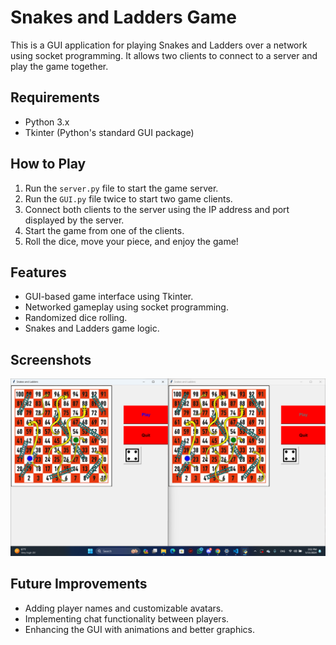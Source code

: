 # Snakes and Ladders Game

This is a GUI application for playing Snakes and Ladders over a network using socket programming. It allows two clients to connect to a server and play the game together.

## Requirements
- Python 3.x
- Tkinter (Python's standard GUI package)

## How to Play
1. Run the `server.py` file to start the game server.
2. Run the `GUI.py` file twice to start two game clients.
3. Connect both clients to the server using the IP address and port displayed by the server.
4. Start the game from one of the clients.
5. Roll the dice, move your piece, and enjoy the game!

## Features
- GUI-based game interface using Tkinter.
- Networked gameplay using socket programming.
- Randomized dice rolling.
- Snakes and Ladders game logic.

## Screenshots
![Snakes and Ladders Screenshot](./images/snakes.png)

## Future Improvements
- Adding player names and customizable avatars.
- Implementing chat functionality between players.
- Enhancing the GUI with animations and better graphics.


